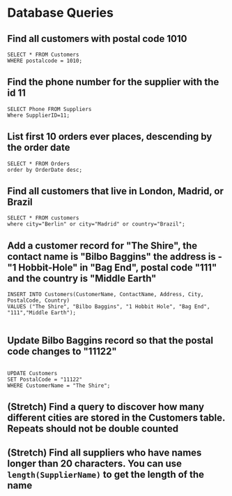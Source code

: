 # Database Queries

## Find all customers with postal code 1010
```
SELECT * FROM Customers
WHERE postalcode = 1010;
```

## Find the phone number for the supplier with the id 11
```
SELECT Phone FROM Suppliers
Where SupplierID=11;
```

## List first 10 orders ever places, descending by the order date
```
SELECT * FROM Orders
order by OrderDate desc;
```
## Find all customers that live in London, Madrid, or Brazil
```
SELECT * FROM customers 
where city="Berlin" or city="Madrid" or country="Brazil";
```

## Add a customer record for "The Shire", the contact name is "Bilbo Baggins" the address is -"1 Hobbit-Hole" in "Bag End", postal code "111" and the country is "Middle Earth"

```
INSERT INTO Customers(CustomerName, ContactName, Address, City, PostalCode, Country)
VALUES ("The Shire", "Bilbo Baggins", "1 Hobbit Hole", "Bag End", "111","Middle Earth");


```

## Update Bilbo Baggins record so that the postal code changes to "11122"

```

UPDATE Customers
SET PostalCode = "11122"
WHERE CustomerName = "The Shire";
```

## (Stretch) Find a query to discover how many different cities are stored in the Customers table. Repeats should not be double counted

## (Stretch) Find all suppliers who have names longer than 20 characters. You can use `length(SupplierName)` to get the length of the name

